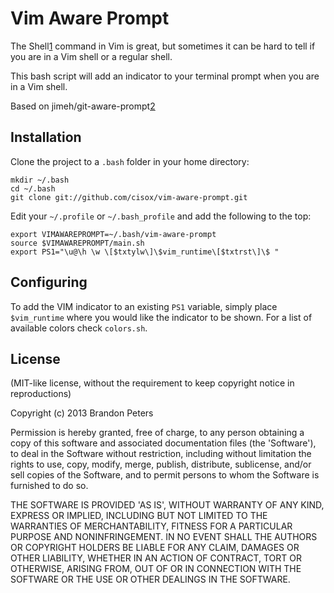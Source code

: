 # Vim Aware Prompt

The Shell[1] command in Vim is great, but sometimes it can be hard to tell if you are in a Vim shell or a regular shell.

This bash script will add an indicator to your terminal prompt when you are in a Vim shell.

Based on jimeh/git-aware-prompt[2]

## Installation

Clone the project to a `.bash` folder in your home directory:

    mkdir ~/.bash
    cd ~/.bash
    git clone git://github.com/cisox/vim-aware-prompt.git

Edit your  `~/.profile` or `~/.bash_profile` and add the following to the top:

    export VIMAWAREPROMPT=~/.bash/vim-aware-prompt
    source $VIMAWAREPROMPT/main.sh
    export PS1="\u@\h \w \[$txtylw\]\$vim_runtime\[$txtrst\]\$ "

## Configuring

To add the VIM indicator to an existing `PS1` variable, simply place `$vim_runtime` where you would like the indicator to be shown.
For a list of available colors check `colors.sh`.

## License

(MIT-like license, without the requirement to keep copyright notice in
reproductions)

Copyright (c) 2013 Brandon Peters

Permission is hereby granted, free of charge, to any person obtaining
a copy of this software and associated documentation files (the
'Software'), to deal in the Software without restriction, including
without limitation the rights to use, copy, modify, merge, publish,
distribute, sublicense, and/or sell copies of the Software, and to
permit persons to whom the Software is furnished to do so.

THE SOFTWARE IS PROVIDED 'AS IS', WITHOUT WARRANTY OF ANY KIND,
EXPRESS OR IMPLIED, INCLUDING BUT NOT LIMITED TO THE WARRANTIES OF
MERCHANTABILITY, FITNESS FOR A PARTICULAR PURPOSE AND NONINFRINGEMENT.
IN NO EVENT SHALL THE AUTHORS OR COPYRIGHT HOLDERS BE LIABLE FOR ANY
CLAIM, DAMAGES OR OTHER LIABILITY, WHETHER IN AN ACTION OF CONTRACT,
TORT OR OTHERWISE, ARISING FROM, OUT OF OR IN CONNECTION WITH THE
SOFTWARE OR THE USE OR OTHER DEALINGS IN THE SOFTWARE.

[1]: http://vimdoc.sourceforge.net/htmldoc/usr_21.html#21.2
[2]: http://github.com/jimeh/git-aware-prompt
